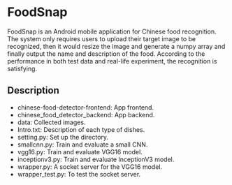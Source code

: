 # FoodSnap

FoodSnap is an Android mobile application for Chinese food recognition. The system only requires users to upload their target image to be recognized, then it would resize the image and generate a numpy array and finally output the name and description of the food. According to the performance in both test data and real-life experiment, the recognition is satisfying. 

## Description

* chinese-food-detector-frontend: App frontend.
* chinese_food_detector_backend: App backend.
* data: Collected images.
* Intro.txt: Description of each type of dishes.
* setting.py: Set up the directory.
* smallcnn.py: Train and evaluate a small CNN.
* vgg16.py: Train and evaluate VGG16 model.
* inceptionv3.py: Train and evaluate InceptionV3 model.
* wrapper.py: A socket server for the VGG16 model. 
* wrapper_test.py: To test the socket server.


